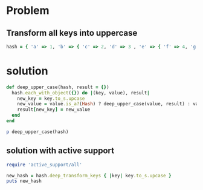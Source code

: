 # Problem

## Transform all keys into uppercase

```ruby
hash = { 'a' => 1, 'b' => { 'c' => 2, 'd' => 3 , 'e' => { 'f' => 4, 'g' => 5 } } }
```

# solution

```ruby
def deep_upper_case(hash, result = {})
  hash.each_with_object({}) do |(key, value), result|
    new_key = key.to_s.upcase
    new_value = value.is_a?(Hash) ? deep_upper_case(value, result) : value
    result[new_key] = new_value
  end
end

p deep_upper_case(hash)
```

## solution with active support

```ruby
require 'active_support/all'

new_hash = hash.deep_transform_keys { |key| key.to_s.upcase }
puts new_hash
```
